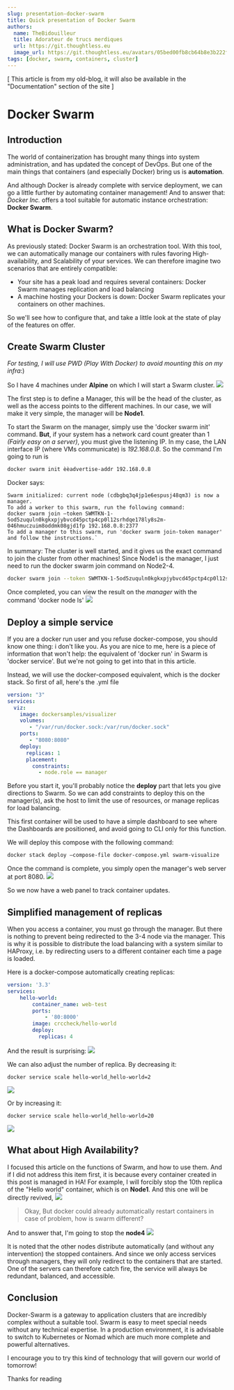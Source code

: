 ```yaml
---
slug: presentation-docker-swarm
title: Quick presentation of Docker Swarm
authors:
  name: TheBidouilleur
  title: Adorateur de trucs merdiques
  url: https://git.thoughtless.eu
  image_url: https://git.thoughtless.eu/avatars/05bed00fb8cb64b8e3b222f797bcd3d8
tags: [docker, swarm, containers, cluster]
---
```

[ This article is from my old-blog, it will also be available in the "Documentation" section of the site ]

# Docker Swarm
## Introduction
The world of containerization has brought many things into system administration, and has updated the concept of DevOps. But one of the main things that containers (and especially Docker) bring us is **automation**.

And although Docker is already complete with service deployment, we can go a little further by automating container management! And to answer that: *Docker Inc.* offers a tool suitable for automatic instance orchestration: **Docker Swarm**.
## What is Docker Swarm?
As previously stated: Docker Swarm is an orchestration tool. With this tool, we can automatically manage our containers with rules favoring High-availability, and Scalability of your services.
We can therefore imagine two scenarios that are entirely compatible:
- Your site has a peak load and requires several containers: Docker Swarm manages replication and load balancing
- A machine hosting your Dockers is down: Docker Swarm replicates your containers on other machines.

So we'll see how to configure that, and take a little look at the state of play of the features on offer.
## Create Swarm Cluster
*For testing, I will use PWD (Play With Docker) to avoid mounting this on my infra*:)

So I have 4 machines under **Alpine** on which I will start a Swarm cluster.
![](https://i.imgur.com/7mD3suS.png)

The first step is to define a Manager, this will be the head of the cluster, as well as the access points to the different machines.
In our case, we will make it very simple, the manager will be **Node1**.

To start the Swarm on the manager, simply use the 'docker swarm init' command.
**But**, if your system has a network card count greater than 1 *(Fairly easy on a server)*, you must give the listening IP.
In my case, the LAN interface IP (where VMs communicate) is *192.168.0.8*.
So the command I'm going to run is
```bash
docker swarm init èèadvertise-addr 192.168.0.8
```

Docker says:

```
Swarm initialized: current node (cdbgbq3q4jp1e6espusj48qm3) is now a manager.
To add a worker to this swarm, run the following command:
docker swarm join —token SWMTKN-1-5od5zuquln0kgkxpjybvcd45pctp4cp0l12srhdqe178ly8s2m-046hmuczuim8oddmk08gjd1fp 192.168.0.8:2377
To add a manager to this swarm, run 'docker swarm join-token manager' and follow the instructions.`
```

In summary: The cluster is well started, and it gives us the exact command to join the cluster from other machines!
Since Node1 is the manager, I just need to run the docker swarm join command on Node2-4.

```bash
docker swarm join --token SWMTKN-1-5od5zuquln0kgkxpjybvcd45pctp4cp0l12srhdqe178ly8s2m-046hmuczuim8oddmk08gjd1fp 192.168.0.8:2377
```
Once completed, you can view the result on the *manager* with the command 'docker node ls'
![](https://i.imgur.com/2rgU3wm.png)

## Deploy a simple service
If you are a docker run user and you refuse docker-compose, you should know one thing: i don't like you.
As you are nice to me, here is a piece of information that won't help: the equivalent of 'docker run' in Swarm is 'docker service'. But we're not going to get into that in this article.

Instead, we will use the docker-composed equivalent, which is the docker stack.
So first of all, here's the .yml file
```yml
version: "3"
services:
  viz:
    image: dockersamples/visualizer
    volumes:
       - "/var/run/docker.sock:/var/run/docker.sock"
    ports:
       - "8080:8080"
    deploy:
      replicas: 1
      placement:
        constraints:
          - node.role == manager
```
Before you start it, you'll probably notice the **deploy** part that lets you give directions to Swarm. So we can add constraints to deploy this on the manager(s), ask the host to limit the use of resources, or manage replicas for load balancing.

This first container will be used to have a simple dashboard to see where the Dashboards are positioned, and avoid going to CLI only for this function.

We will deploy this compose with the following command:

```bash
docker stack deploy —compose-file docker-compose.yml swarm-visualize
```

Once the command is complete, you simply open the manager's web server at port 8080.
![](https://i.imgur.com/sVKKmtj.png)

So we now have a web panel to track container updates.


## Simplified management of replicas

When you access a container, you must go through the manager. But there is nothing to prevent being redirected to the 3-4 node via the manager. This is why it is possible to distribute the load balancing with a system similar to HAProxy, i.e. by redirecting users to a different container each time a page is loaded.

Here is a docker-compose automatically creating replicas:


```yml
version: '3.3'
services:
    hello-world:
        container_name: web-test
        ports:
            - '80:8000'
        image: crccheck/hello-world
        deploy:
          replicas: 4
```

And the result is surprising:
![](https://i.imgur.com/27a7V2i.png)

We can also adjust the number of replica.
By decreasing it:

`docker service scale hello-world_hello-world=2`

![](https://i.imgur.com/pf4Y1ih.png)

Or by increasing it:

`docker service scale hello-world_hello-world=20`

![](https://i.imgur.com/MW5uUOq.png)

## What about High Availability?

I focused this article on the functions of Swarm, and how to use them. And if I did not address this item first, it is because every container created in this post is managed in HA!
For example, I will forcibly stop the 10th replica of the "Hello world" container, which is on **Node1**. And this one will be directly revived,
![](https://i.imgur.com/7Ni9NNG.png)

> Okay, But docker could already automatically restart containers in case of problem, how is swarm different?

And to answer that, I'm going to stop the **node4**
![](https://i.imgur.com/ejkzT7a.png)

It is noted that the other nodes distribute automatically (and without any intervention) the stopped containers. And since we only access services through managers, they will only redirect to the containers that are started.
One of the servers can therefore catch fire, the service will always be redundant, balanced, and accessible.

## Conclusion

Docker-Swarm is a gateway to application clusters that are incredibly complex without a suitable tool. Swarm is easy to meet special needs without any technical expertise.
In a production environment, it is advisable to switch to Kubernetes or Nomad which are much more complete and powerful alternatives.

I encourage you to try this kind of technology that will govern our world of tomorrow!

Thanks for reading



